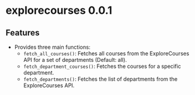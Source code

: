 # explorecourses 0.0.1

## Features

- Provides three main functions:
  - `fetch_all_courses()`: Fetches all courses from the ExploreCourses API for a set of departments (Default: all).
  - `fetch_department_courses()`: Fetches the courses for a specific department.
  - `fetch_departments()`: Fetches the list of departments from the ExploreCourses API.
